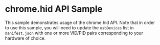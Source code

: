 chrome.hid API Sample
=====================

This sample demonstrates usage of the chrome.hid API.
Note that in order to use this sample, you will need
to update the `usbDevices` list in `manifest.json`
with one or more VID/PID pairs corresponding to your
hardware of choice.

